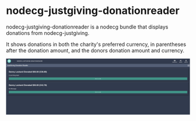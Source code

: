 # nodecg-justgiving-donationreader

nodecg-justgiving-donationreader is a nodecg bundle that displays donations from
nodecg-justgiving.

It shows donations in both the charity's preferred currency, in parentheses
after the donation amount, and the donors donation amount and currency.

![dr](dr.png)
